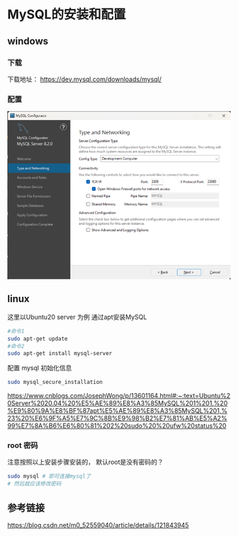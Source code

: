 # MySQL的安装和配置

## windows

### 下载

下载地址：
https://dev.mysql.com/downloads/mysql/

### 配置

![Alt text](MySQL的安装和配置.asset/configure-01.png)

## linux

这里以Ubuntu20 server 为例 通过apt安装MySQL

```bash
#命令1
sudo apt-get update
#命令2
sudo apt-get install mysql-server
```

配置 mysql 初始化信息

```bash
sudo mysql_secure_installation
```

https://www.cnblogs.com/JosephWong/p/13601164.html#:~:text=Ubuntu%20Server%2020.04%20%E5%AE%89%E8%A3%85MySQL%201%201.%20%E9%80%9A%E8%BF%87apt%E5%AE%89%E8%A3%85MySQL%201,%23%20%E6%9F%A5%E7%9C%8B%E9%98%B2%E7%81%AB%E5%A2%99%E7%8A%B6%E6%80%81%202%20sudo%20%20ufw%20status%20

### root 密码

注意按照以上安装步骤安装的，
默认root是没有密码的？

```bash
sudo mysql # 即可连接mysql了
# 然后就应该修改密码
```

## 参考链接

https://blog.csdn.net/m0_52559040/article/details/121843945
